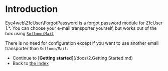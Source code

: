 # Introduction

Eye4web\ZfcUser\ForgotPassword is a forgot password module for ZfcUser 1.*.
You can choose your e-mail transporter yourself, but works out of the box using [`Soflomo/Mail`](https://github.com/Soflomo/Mail)

There is no need for configuration except if you want to use another email transporter than `Soflomo/Mail`.


* Continue to [**Getting started**](/docs/2.Getting Started.md)
* Back to [the Index](/docs/README.md)
